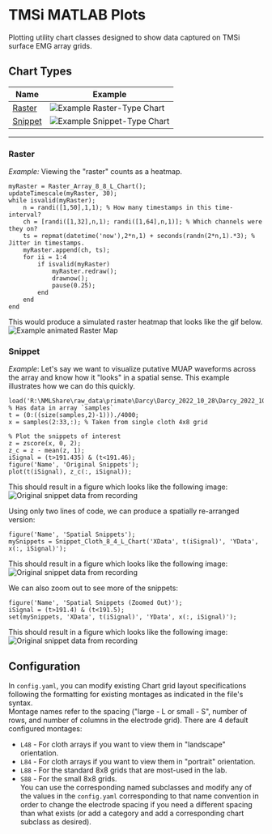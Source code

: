 # TMSi MATLAB Plots #
Plotting utility chart classes designed to show data captured on TMSi surface EMG array grids.  

## Chart Types ##  

| Name | Example     |
| ---- | ----------- |
| [Raster](#raster) | ![Example Raster-Type Chart](docs/Example__Raster_Chart_1.png) |
| [Snippet](#snippet) | ![Example Snippet-Type Chart](docs/Example__Snippet_Chart_3.png) |

---

### Raster ###
_Example:_ Viewing the "raster" counts as a heatmap. 
```(matlab)
myRaster = Raster_Array_8_8_L_Chart();
updateTimescale(myRaster, 30);
while isvalid(myRaster);
	n = randi([1,50],1,1); % How many timestamps in this time-interval?
	ch = [randi([1,32],n,1); randi([1,64],n,1)]; % Which channels were they on?
	ts = repmat(datetime('now'),2*n,1) + seconds(randn(2*n,1).*3); % Jitter in timestamps.
	myRaster.append(ch, ts);
	for ii = 1:4
		if isvalid(myRaster)
			myRaster.redraw();
			drawnow();
			pause(0.25);
		end
	end
end
```
This would produce a simulated raster heatmap that looks like the gif below.  
![Example animated Raster Map](docs/Example__Raster_Chart.gif)

### Snippet ###
_Example_: Let's say we want to visualize putative MUAP waveforms across the array and know how it "looks" in a spatial sense. This example illustrates how we can do this quickly.  
```(matlab)
load('R:\NMLShare\raw_data\primate\Darcy\Darcy_2022_10_28\Darcy_2022_10_28_A_0.mat'); % Has data in array `samples`
t = (0:((size(samples,2)-1)))./4000;
x = samples(2:33,:); % Taken from single cloth 4x8 grid

% Plot the snippets of interest
z = zscore(x, 0, 2);
z_c = z - mean(z, 1);
iSignal = (t>191.435) & (t<191.46);
figure('Name', 'Original Snippets'); 
plot(t(iSignal), z_c(:, iSignal)); 
```  
This should result in a figure which looks like the following image:  
![Original snippet data from recording](docs/Example__Snippet_Chart_1.png)

Using only two lines of code, we can produce a spatially re-arranged version:  
```(matlab)
figure('Name', 'Spatial Snippets');
mySnippets = Snippet_Cloth_8_4_L_Chart('XData', t(iSignal)', 'YData', x(:, iSignal)');
```  
This should result in a figure which looks like the following image:  
![Original snippet data from recording](docs/Example__Snippet_Chart_2.png)

We can also zoom out to see more of the snippets:  
```(matlab)
figure('Name', 'Spatial Snippets (Zoomed Out)');
iSignal = (t>191.4) & (t<191.5); 
set(mySnippets, 'XData', t(iSignal)', 'YData', x(:, iSignal)');
```  
This should result in a figure which looks like the following image:  
![Original snippet data from recording](docs/Example__Snippet_Chart_3.png)  

## Configuration ##
In `config.yaml`, you can modify existing Chart grid layout specifications following the formatting for existing montages as indicated in the file's syntax.  
Montage names refer to the spacing ("large - L or small - S", number of rows, and number of columns in the electrode grid). There are 4 default configured montages:  
* `L48` - For cloth arrays if you want to view them in "landscape" orientation.
* `L84` - For cloth arrays if you want to view them in "portrait" orientation.
* `L88` - For the standard 8x8 grids that are most-used in the lab.
* `S88` - For the small 8x8 grids.  
You can use the corresponding named subclasses and modify any of the values in the `config.yaml` corresponding to that name convention in order to change the electrode spacing if you need a different spacing than what exists (or add a category and add a corresponding chart subclass as desired). 